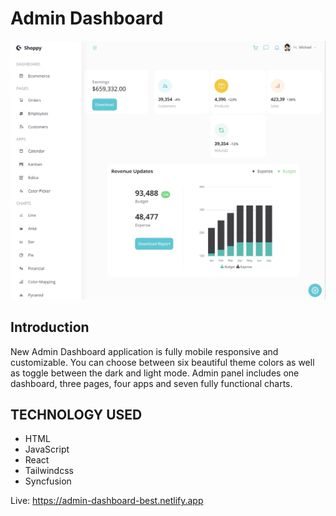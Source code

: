 # Admin Dashboard 
<img width="641" alt="image" src="client\public\mainPage.jpg">

## Introduction
New Admin Dashboard application is fully mobile responsive and customizable. You can choose between six beautiful theme colors as well as toggle between the dark and light mode. Admin panel includes one dashboard, three pages, four apps and seven fully functional charts.


## TECHNOLOGY USED
* HTML
* JavaScript
* React
* Tailwindcss
* Syncfusion



 Live: https://admin-dashboard-best.netlify.app
